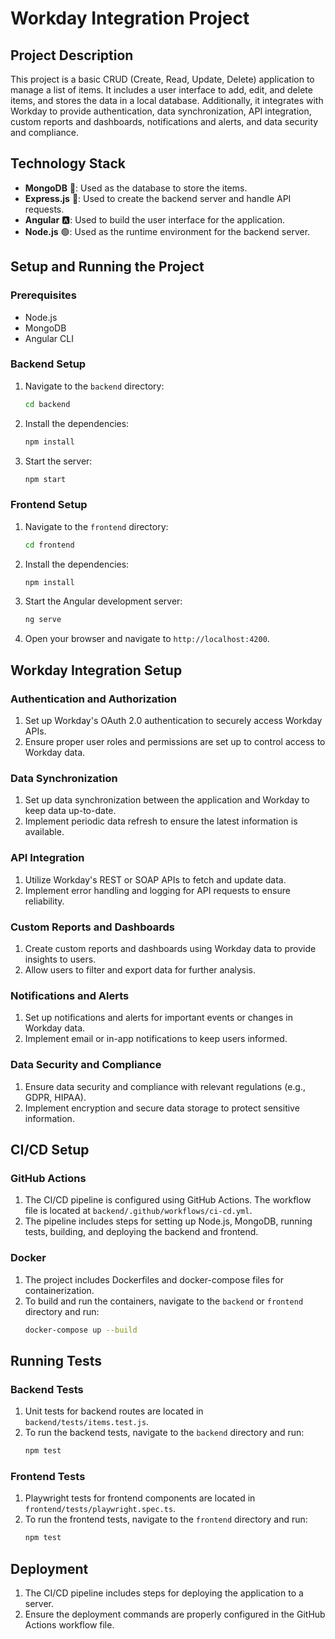 # Workday Integration Project

## Project Description

This project is a basic CRUD (Create, Read, Update, Delete) application to manage a list of items. It includes a user interface to add, edit, and delete items, and stores the data in a local database. Additionally, it integrates with Workday to provide authentication, data synchronization, API integration, custom reports and dashboards, notifications and alerts, and data security and compliance.

## Technology Stack

- **MongoDB** 🍃: Used as the database to store the items.
- **Express.js** 🚀: Used to create the backend server and handle API requests.
- **Angular** 🅰️: Used to build the user interface for the application.
- **Node.js** 🟢: Used as the runtime environment for the backend server.

## Setup and Running the Project

### Prerequisites

- Node.js
- MongoDB
- Angular CLI

### Backend Setup

1. Navigate to the `backend` directory:
   ```bash
   cd backend
   ```

2. Install the dependencies:
   ```bash
   npm install
   ```

3. Start the server:
   ```bash
   npm start
   ```

### Frontend Setup

1. Navigate to the `frontend` directory:
   ```bash
   cd frontend
   ```

2. Install the dependencies:
   ```bash
   npm install
   ```

3. Start the Angular development server:
   ```bash
   ng serve
   ```

4. Open your browser and navigate to `http://localhost:4200`.

## Workday Integration Setup

### Authentication and Authorization

1. Set up Workday's OAuth 2.0 authentication to securely access Workday APIs.
2. Ensure proper user roles and permissions are set up to control access to Workday data.

### Data Synchronization

1. Set up data synchronization between the application and Workday to keep data up-to-date.
2. Implement periodic data refresh to ensure the latest information is available.

### API Integration

1. Utilize Workday's REST or SOAP APIs to fetch and update data.
2. Implement error handling and logging for API requests to ensure reliability.

### Custom Reports and Dashboards

1. Create custom reports and dashboards using Workday data to provide insights to users.
2. Allow users to filter and export data for further analysis.

### Notifications and Alerts

1. Set up notifications and alerts for important events or changes in Workday data.
2. Implement email or in-app notifications to keep users informed.

### Data Security and Compliance

1. Ensure data security and compliance with relevant regulations (e.g., GDPR, HIPAA).
2. Implement encryption and secure data storage to protect sensitive information.

## CI/CD Setup

### GitHub Actions

1. The CI/CD pipeline is configured using GitHub Actions. The workflow file is located at `backend/.github/workflows/ci-cd.yml`.
2. The pipeline includes steps for setting up Node.js, MongoDB, running tests, building, and deploying the backend and frontend.

### Docker

1. The project includes Dockerfiles and docker-compose files for containerization.
2. To build and run the containers, navigate to the `backend` or `frontend` directory and run:
   ```bash
   docker-compose up --build
   ```

## Running Tests

### Backend Tests

1. Unit tests for backend routes are located in `backend/tests/items.test.js`.
2. To run the backend tests, navigate to the `backend` directory and run:
   ```bash
   npm test
   ```

### Frontend Tests

1. Playwright tests for frontend components are located in `frontend/tests/playwright.spec.ts`.
2. To run the frontend tests, navigate to the `frontend` directory and run:
   ```bash
   npm test
   ```

## Deployment

1. The CI/CD pipeline includes steps for deploying the application to a server.
2. Ensure the deployment commands are properly configured in the GitHub Actions workflow file.

